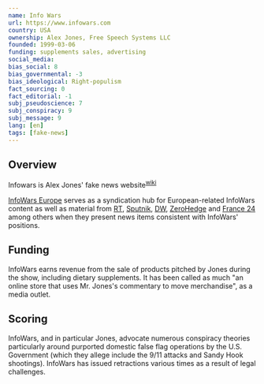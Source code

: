 ```yaml
---
name: Info Wars
url: https://www.infowars.com
country: USA
ownership: Alex Jones, Free Speech Systems LLC
founded: 1999-03-06
funding: supplements sales, advertising
social_media:
bias_social: 8
bias_governmental: -3
bias_ideological: Right-populism
fact_sourcing: 0
fact_editorial: -1
subj_pseudoscience: 7
subj_conspiracy: 9
subj_message: 9
lang: [en]
tags: [fake-news]
---
```


## Overview
Infowars is Alex Jones' fake news website<sup>[wiki](https://en.wikipedia.org/wiki/InfoWars#cite_note-fake_news-1)</sup>

[InfoWars Europe](https://europe.infowars.com/) serves as a syndication hub for European-related InfoWars content as well as material from [RT](/russia-today), [Sputnik](/sputnik), [DW](/deutche-welle), [ZeroHedge](/zero-hedge) and [France 24](/france-24) among others when they present news items consistent with InfoWars' positions.

## Funding
InfoWars earns revenue from the sale of products pitched by Jones during the show, including dietary supplements. It has been called as much "an online store that uses Mr. Jones's commentary to move merchandise", as a media outlet.

## Scoring
InfoWars, and in particular Jones, advocate numerous conspiracy theories particularly around purported domestic false flag operations by the U.S. Government (which they allege include the 9/11 attacks and Sandy Hook shootings). InfoWars has issued retractions various times as a result of legal challenges.
